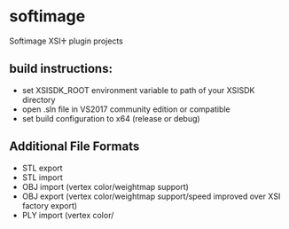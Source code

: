 # softimage
Softimage XSI♰ plugin projects

build instructions:
-------------------------
* set XSISDK_ROOT environment variable to path of your XSISDK directory
* open .sln file in VS2017 community edition or compatible
* set build configuration to x64 (release or debug)

Additional File Formats
-------------------------
* STL export 
* STL import
* OBJ import (vertex color/weightmap support)
* OBJ export (vertex color/weightmap support/speed improved over XSI factory export)
* PLY import (vertex color/

